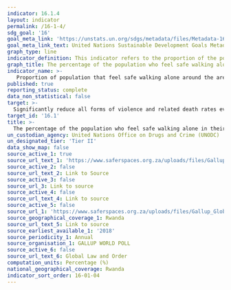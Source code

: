 ```yaml
---
indicator: 16.1.4
layout: indicator
permalink: /16-1-4/
sdg_goal: '16'
goal_meta_link: 'https://unstats.un.org/sdgs/metadata/files/Metadata-16-01-04.pdf'
goal_meta_link_text: United Nations Sustainable Development Goals Metadata (pdf 894kB)
graph_type: line
indicator_definition: This indicator refers to the proportion of the population (adults) who feel safe walking alone in their neighbourhood. 
graph_title: The percentage of the population who feel safe walking alone in their neighbourhood
indicator_name: >-
   Proportion of population that feel safe walking alone around the area they live 
published: true
reporting_status: complete
data_non_statistical: false
target: >-
  Significantly reduce all forms of violence and related death rates everywhere 
target_id: '16.1'
title: >-
  The percentage of the population who feel safe walking alone in their neighbourhood
un_custodian_agency: United Nations Office on Drugs and Crime (UNODC) 
un_designated_tier: 'Tier II'
data_show_map: false
source_active_1: true
source_url_text_1: 'https://www.saferspaces.org.za/uploads/files/Gallup_Global_Law_And_Order_Report_2018.pdf'
source_active_2: false
source_url_text_2: Link to Source
source_active_3: false
source_url_3: Link to source
source_active_4: false
source_url_text_4: Link to source
source_active_5: false
source_url_1: 'https://www.saferspaces.org.za/uploads/files/Gallup_Global_Law_And_Order_Report_2018.pdf'
source_geographical_coverage_1: Rwanda
source_url_text_5: Link to source
source_earliest_available_1: '2018'
source_periodicity_1: Annual
source_organisation_1: GALLUP WORLD POLL
source_active_6: false
source_url_text_6: Global Law and Order
computation_units: Percentage (%)
national_geographical_coverage: Rwanda
indicator_sort_order: 16-01-04
---
```

